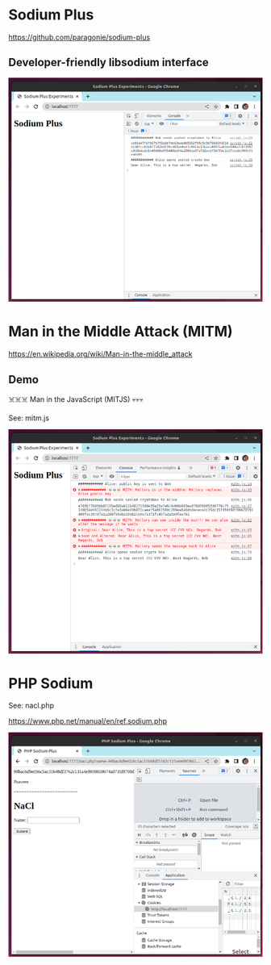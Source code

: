 # Sodium Plus

https://github.com/paragonie/sodium-plus

## Developer-friendly libsodium interface

![](crypto-box.png)

# Man in the Middle Attack (MITM)

https://en.wikipedia.org/wiki/Man-in-the-middle_attack

## Demo

☠️☠️☠️ Man in the JavaScript (MITJS) 💀💀💀

See: mitm.js

![](mitm.png)

# PHP Sodium

See: nacl.php

https://www.php.net/manual/en/ref.sodium.php

![](nacl.png)

